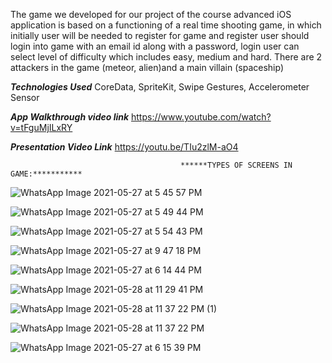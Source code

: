 The game we developed for our project of the course advanced iOS application is based on a functioning of a real time shooting game, in which initially user will be needed to register for game and register user should login into game with an email id along with a password, login user can select level of difficulty which includes easy, medium and hard. There are 2 attackers in the game (meteor, alien)and a main villain (spaceship)

***Technologies Used***
CoreData, SpriteKit, Swipe Gestures, Accelerometer Sensor 

***App Walkthrough video link***
https://www.youtube.com/watch?v=tFguMjILxRY


***Presentation Video Link***
https://youtu.be/TIu2zlM-aO4


                                          ******TYPES OF SCREENS IN GAME:***********



![WhatsApp Image 2021-05-27 at 5 45 57 PM](https://user-images.githubusercontent.com/26799447/120022294-d8d4de80-c009-11eb-9000-21208e59b5c7.jpeg)


![WhatsApp Image 2021-05-27 at 5 49 44 PM](https://user-images.githubusercontent.com/26799447/120022382-f73ada00-c009-11eb-835e-a9cd35d49086.jpeg)


![WhatsApp Image 2021-05-27 at 5 54 43 PM](https://user-images.githubusercontent.com/26799447/120022413-fe61e800-c009-11eb-9670-43bc780dba63.jpeg)


![WhatsApp Image 2021-05-27 at 9 47 18 PM](https://user-images.githubusercontent.com/26799447/120022625-4a149180-c00a-11eb-8fff-dc29ffec5664.jpeg)


![WhatsApp Image 2021-05-27 at 6 14 44 PM](https://user-images.githubusercontent.com/26799447/120022826-965fd180-c00a-11eb-9b36-2f7bdf181a37.jpeg)


![WhatsApp Image 2021-05-28 at 11 29 41 PM](https://user-images.githubusercontent.com/26799447/120024402-c6a86f80-c00c-11eb-8f8a-b7ca49786635.jpeg)


![WhatsApp Image 2021-05-28 at 11 37 22 PM (1)](https://user-images.githubusercontent.com/26799447/120025057-bb097880-c00d-11eb-9dab-0249f127ed8d.jpeg)


![WhatsApp Image 2021-05-28 at 11 37 22 PM](https://user-images.githubusercontent.com/26799447/120025066-bcd33c00-c00d-11eb-981f-c3320da3a39a.jpeg)


![WhatsApp Image 2021-05-27 at 6 15 39 PM](https://user-images.githubusercontent.com/26799447/120025191-f4da7f00-c00d-11eb-912b-d3a6ac3fd339.jpeg)










